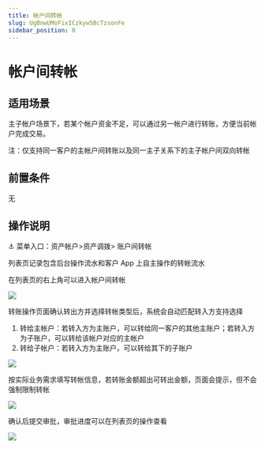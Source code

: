 ```yaml
---
title: 帐户间转帐
slug: UgBnwUMoFixICzkyw5BcTzsonFe
sidebar_position: 0
---
```



# 帐户间转帐

## 适用场景

主子帐户场景下，若某个帐户资金不足，可以通过另一帐户进行转账，方便当前帐户完成交易。

注：仅支持同一客户的主帐户间转账以及同一主子关系下的主子帐户间双向转帐

## 前置条件

无

## 操作说明

<div class="callout callout-bg-6 callout-border-6">
<p>⚓ 菜单入口：资产帐户&gt;资产调拨&gt; 账户间转帐</p>
</div>

列表页记录包含后台操作流水和客户 App 上自主操作的转帐流水

在列表页的右上角可以进入帐户间转帐

<img src="/assets/G2Qdbt47zo3TE1xYETgcRky0nPh.png" src-width="3218" src-height="1000" align="center"/>

转账操作页面确认转出方并选择转帐类型后，系统会自动匹配转入方支持选择

1. 转给主帐户：若转入方为主账户，可以转给同一客户的其他主账户；若转入方为子账户，可以转给该帐户对应的主帐户
2. 转给子帐户：若转入方为主账户，可以转给其下的子账户

<img src="/assets/EGJXbvzTHogHMPxIQEicjOWfns0.png" src-width="3268" src-height="1724" align="center"/>

按实际业务需求填写转帐信息，若转账金额超出可转出金额，页面会提示，但不会强制限制转帐

<img src="/assets/DMvYbIaploCKIGx4EjcchULInab.png" src-width="3272" src-height="1772" align="center"/>

确认后提交审批，审批进度可以在列表页的操作查看

<img src="/assets/XhftbntcCo0o9Xxn3Vpc7kfznnb.png" src-width="3144" src-height="754" align="center"/>

